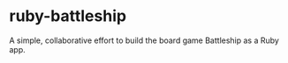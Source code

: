 ruby-battleship
===============

A simple, collaborative effort to build the board game Battleship as a Ruby app.
